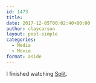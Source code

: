 ```yaml
---
id: 1473
title: 
date: 2017-12-05T00:02:40+00:00
author: claycarson
layout: post-simple
categories: 
  - Media
  - Movie
format: aside
---
```

I finished watching [Split](https://trailers.apple.com/trailers/universal/split/).